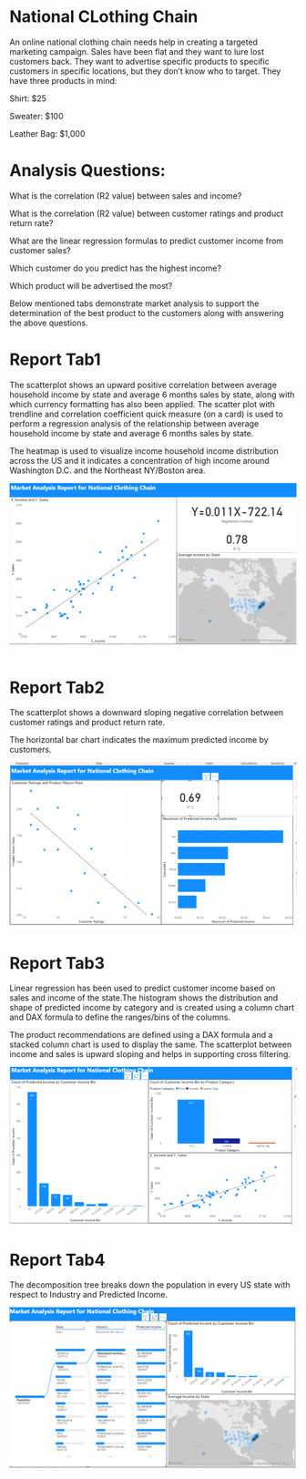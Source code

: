 # National CLothing Chain
An online national clothing chain needs help in creating a targeted marketing campaign. Sales have been flat and they want to lure lost customers back. They want to advertise specific products to specific customers in specific locations, but they don’t know who to target. They have three products in mind:

Shirt: $25

Sweater: $100

Leather Bag: $1,000

# Analysis Questions:

What is the correlation (R2 value) between sales and income?

What is the correlation (R2 value) between customer ratings and product return rate?

What are the linear regression formulas to predict customer income from customer sales?

Which customer do you predict has the highest income?

Which product will be advertised the most?

Below mentioned tabs demonstrate market analysis to support the determination of the best product to the customers along with answering the above questions.

# Report Tab1

The scatterplot shows an upward positive correlation between average household income by state and average 6 months sales by state, along with which currency formatting has also been applied. The scatter plot with trendline and correlation coefficient quick measure (on a card) is used to perform a regression analysis of the relationship between average household income by state and average 6 months sales by state.

The heatmap is used to visualize income household income distribution across the US and it indicates a concentration of high income around Washington D.C. and the Northeast NY/Boston area.

![picture1](./Pictures/Report%20Tab1.png)

# Report Tab2

The scatterplot shows a downward sloping negative correlation between customer ratings and product return rate.

The horizontal bar chart indicates the maximum predicted income by customers.

![picture2](./Pictures/Report%20Tab2.png)

# Report Tab3 

Linear regression has been used to predict customer income based on sales and income of the state.The histogram shows the distribution and shape of predicted income by category and is created using a column chart and DAX formula to define the ranges/bins of the columns.

The product recommendations are defined using a DAX formula and a stacked column chart is used to display the same. The scatterplot between income and sales is upward sloping and helps in supporting cross filtering.

![picture3](./Pictures/Report%20Tab3.png)

# Report Tab4

The decomposition tree breaks down the population in every US state with respect to Industry and Predicted Income. 

![picture4](./Pictures/Report%20Tab4.png)
